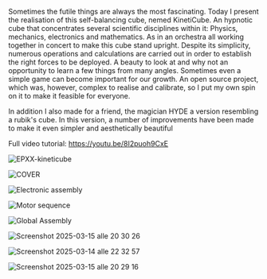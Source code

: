 Sometimes the futile things are always the most fascinating. 
Today I present the realisation of this self-balancing cube, nemed KinetiCube. 
An hypnotic cube that concentrates several scientific disciplines within it: Physics, mechanics, electronics and mathematics. 
As in an orchestra all working together in concert to make this cube stand upright.
Despite its simplicity, numerous operations and calculations are carried out in order to establish the right forces to be deployed. 
A beauty to look at and why not an opportunity to learn a few things from many angles. Sometimes even a simple game can become important for our growth. 
An open source project, which was, however, complex to realise and calibrate, so I put my own spin on it to make it feasible for everyone.

In addition I also made for a friend, the magician HYDE a version resembling a rubik's cube.
In this version, a number of improvements have been made to make it even simpler and aesthetically beautiful

Full video tutorial: https://youtu.be/8I2puoh9CxE 

![EPXX-kineticube](https://github.com/user-attachments/assets/8b2953e7-28ab-43e1-93fe-c160df831cff)

![COVER](https://github.com/user-attachments/assets/e1239239-008c-4451-9d4f-b85b73b5c21c)

![Electronic assembly](https://github.com/user-attachments/assets/638ea335-6879-4fb1-9f44-997004f3a088)

![Motor sequence](https://github.com/user-attachments/assets/1cd7abf8-ebbf-4a1a-aac6-ecfcd5d10db7)

![Global Assembly](https://github.com/user-attachments/assets/c4cbd40c-7a58-4c47-9551-1c9c1b8b9234)

![Screenshot 2025-03-15 alle 20 30 26](https://github.com/user-attachments/assets/660d0ba3-6989-4122-b11b-2e6687a32a81)

![Screenshot 2025-03-14 alle 22 32 57](https://github.com/user-attachments/assets/49ecfc90-6bd6-487a-abf5-31c474d460ce)

![Screenshot 2025-03-15 alle 20 29 16](https://github.com/user-attachments/assets/eb02b8ed-c5af-49f1-a10b-a5ed07a752e1)


